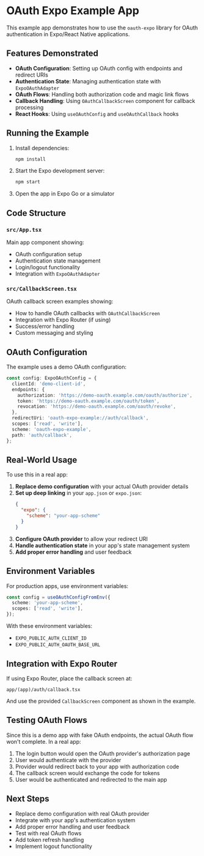 # OAuth Expo Example App

This example app demonstrates how to use the `oauth-expo` library for OAuth authentication in Expo/React Native applications.

## Features Demonstrated

- **OAuth Configuration**: Setting up OAuth config with endpoints and redirect URIs
- **Authentication State**: Managing authentication state with `ExpoOAuthAdapter`
- **OAuth Flows**: Handling both authorization code and magic link flows
- **Callback Handling**: Using `OAuthCallbackScreen` component for callback processing
- **React Hooks**: Using `useOAuthConfig` and `useOAuthCallback` hooks

## Running the Example

1. Install dependencies:
   ```bash
   npm install
   ```

2. Start the Expo development server:
   ```bash
   npm start
   ```

3. Open the app in Expo Go or a simulator

## Code Structure

### `src/App.tsx`
Main app component showing:
- OAuth configuration setup
- Authentication state management
- Login/logout functionality
- Integration with `ExpoOAuthAdapter`

### `src/CallbackScreen.tsx`
OAuth callback screen examples showing:
- How to handle OAuth callbacks with `OAuthCallbackScreen`
- Integration with Expo Router (if using)
- Success/error handling
- Custom messaging and styling

## OAuth Configuration

The example uses a demo OAuth configuration:

```typescript
const config: ExpoOAuthConfig = {
  clientId: 'demo-client-id',
  endpoints: {
    authorization: 'https://demo-oauth.example.com/oauth/authorize',
    token: 'https://demo-oauth.example.com/oauth/token',
    revocation: 'https://demo-oauth.example.com/oauth/revoke',
  },
  redirectUri: 'oauth-expo-example://auth/callback',
  scopes: ['read', 'write'],
  scheme: 'oauth-expo-example',
  path: 'auth/callback',
};
```

## Real-World Usage

To use this in a real app:

1. **Replace demo configuration** with your actual OAuth provider details
2. **Set up deep linking** in your `app.json` or `expo.json`:
   ```json
   {
     "expo": {
       "scheme": "your-app-scheme"
     }
   }
   ```
3. **Configure OAuth provider** to allow your redirect URI
4. **Handle authentication state** in your app's state management system
5. **Add proper error handling** and user feedback

## Environment Variables

For production apps, use environment variables:

```typescript
const config = useOAuthConfigFromEnv({
  scheme: 'your-app-scheme',
  scopes: ['read', 'write'],
});
```

With these environment variables:
- `EXPO_PUBLIC_AUTH_CLIENT_ID`
- `EXPO_PUBLIC_AUTH_OAUTH_BASE_URL`

## Integration with Expo Router

If using Expo Router, place the callback screen at:
```
app/(app)/auth/callback.tsx
```

And use the provided `CallbackScreen` component as shown in the example.

## Testing OAuth Flows

Since this is a demo app with fake OAuth endpoints, the actual OAuth flow won't complete. In a real app:

1. The login button would open the OAuth provider's authorization page
2. User would authenticate with the provider
3. Provider would redirect back to your app with authorization code
4. The callback screen would exchange the code for tokens
5. User would be authenticated and redirected to the main app

## Next Steps

- Replace demo configuration with real OAuth provider
- Integrate with your app's authentication system
- Add proper error handling and user feedback
- Test with real OAuth flows
- Add token refresh handling
- Implement logout functionality
